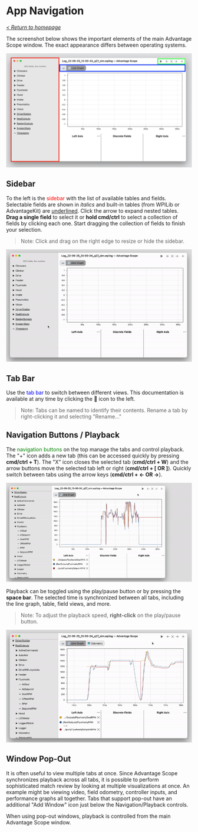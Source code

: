 # App Navigation

_[< Return to homepage](/docs/INDEX.md)_

The screenshot below shows the important elements of the main Advantage Scope window. The exact appearance differs between operating systems.

![Navigation diagram](/docs/img/navigation-1.png)

## Sidebar

To the left is the <span style="color: red;">sidebar</span> with the list of available tables and fields. Selectable fields are shown in _italics_ and built-in tables (from WPILib or AdvantageKit) are <u>underlined</u>. Click the arrow to expand nested tables. **Drag a single field** to select it or **hold cmd/ctrl** to select a collection of fields by clicking each one. Start dragging the collection of fields to finish your selection.

> Note: Click and drag on the right edge to resize or hide the sidebar.

![Selecting a collection of fields](/docs/img/navigation-2.gif)

## Tab Bar

Use the <span style="color: blue;">tab bar</span> to switch between different views. This documentation is available at any time by clicking the 📖 icon to the left.

> Note: Tabs can be named to identify their contents. Rename a tab by right-clicking it and selecting "Rename..."

## Navigation Buttons / Playback

The <span style="color: green;">navigation buttons</span> on the top manage the tabs and control playback. The "+" icon adds a new tab (this can be accessed quickly by pressing **cmd/ctrl + T**). The "X" icon closes the selected tab (**cmd/ctrl + W**) and the arrow buttons move the selected tab left or right (**cmd/ctrl + [ OR ]**). Quickly switch between tabs using the arrow keys (**cmd/ctrl + ← OR →**).

![Creating a new tab](/docs/img/navigation-3.gif)

Playback can be toggled using the play/pause button or by pressing the **space bar**. The selected time is synchronized between all tabs, including the line graph, table, field views, and more.

> Note: To adjust the playback speed, **right-click** on the play/pause button.

![Managing playback](/docs/img/navigation-4.gif)

## Window Pop-Out

It is often useful to view multiple tabs at once. Since Advantage Scope synchronizes playback across all tabs, it is possible to perform sophisticated match review by looking at multiple visualizations at once. An example might be viewing video, field odometry, controller inputs, and performance graphs all together. Tabs that support pop-out have an additional "Add Window" icon just below the Navigation/Playback controls.

When using pop-out windows, playback is controlled from the main Advantage Scope window.
